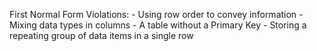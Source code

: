 First Normal Form Violations:
	- Using row order to convey information
	- Mixing data types in columns
	- A table without a Primary Key 
	- Storing a repeating group of data items in a single row